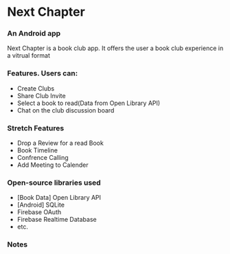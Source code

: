 # Next Chapter
### An Android app
Next Chapter is a book club app. It offers the user a book club experience in a vitrual format




### Features. Users can:
- Create Clubs
- Share Club Invite
- Select a book to read(Data from Open Library API)
- Chat on the club discussion board

### Stretch Features
- Drop a Review for a read Book
- Book Timeline
- Confrence Calling
- Add Meeting to Calender
  

### Open-source libraries used
- [Book Data] Open Library API
- [Android] SQLite
- Firebase OAuth
- Firebase Realtime Database
- etc.


### Notes
 
